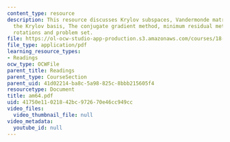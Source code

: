 ```yaml
---
content_type: resource
description: This resource discusses Krylov subspaces, Vandermonde matrix, orthogonalizing
  the Krylov basis, The conjugate gradient method, minimum residual methods, Givens
  rotations and problem set.
file: https://ol-ocw-studio-app-production.s3.amazonaws.com/courses/18-086-mathematical-methods-for-engineers-ii-spring-2006/41750e11021842bc972670e46cc949cc_am64.pdf
file_type: application/pdf
learning_resource_types:
- Readings
ocw_type: OCWFile
parent_title: Readings
parent_type: CourseSection
parent_uid: 41d02214-ba8c-5a98-825c-8bbb215605f4
resourcetype: Document
title: am64.pdf
uid: 41750e11-0218-42bc-9726-70e46cc949cc
video_files:
  video_thumbnail_file: null
video_metadata:
  youtube_id: null
---
```

